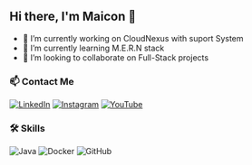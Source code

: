 ## Hi there, I'm Maicon 👋

- 🔭 I’m currently working on CloudNexus with suport System
- 🌱 I’m currently learning M.E.R.N stack
- 👯 I’m looking to collaborate on Full-Stack projects



### 📫 Contact Me

[![LinkedIn](https://img.shields.io/badge/-LinkedIn-0077B5?style=flat&logo=LinkedIn&logoColor=white)](https://www.linkedin.com/in/casyolo-gamer-17919b264/)
[![Instagram](https://img.shields.io/badge/-Instagram-E4405F?style=flat&logo=instagram&logoColor=white)](https://www.instagram.com/javainaction/)
[![YouTube](https://img.shields.io/badge/-YouTube-FF0000?style=flat&logo=youtube&logoColor=white)](https://www.youtube.com/@LKTecMasters)

### 🛠️ Skills

![Java](https://img.shields.io/badge/-JAVA-1572B6?style=flat&logo=java&logoColor=white)
![Docker](https://img.shields.io/badge/-Docker-2496ED?style=flat&logo=docker&logoColor=white)
![GitHub](https://img.shields.io/badge/-GitHub-181717?style=flat&logo=github&logoColor=white)

